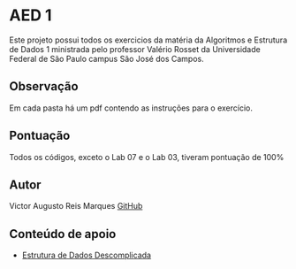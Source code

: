# AED 1
Este projeto possui todos os exercicios da matéria da Algoritmos e Estrutura de Dados 1 ministrada pelo professor Valério Rosset da Universidade Federal de São Paulo campus São José dos Campos.

## Observação
Em cada pasta há um pdf contendo as instruções para o exercício.

## Pontuação
Todos os códigos, exceto o Lab 07 e o Lab 03, tiveram pontuação de 100%

## Autor
Victor Augusto Reis Marques [GitHub](github.com/yovictoraugusto)

## Conteúdo de apoio
* [Estrutura de Dados Descomplicada](https://www.youtube.com/watch?v=bryesHll0vY&list=PL8iN9FQ7_jt6H5m4Gm0H89sybzR9yaaka)
